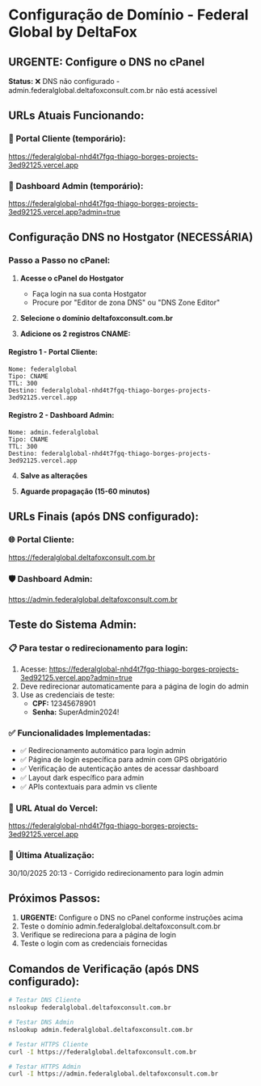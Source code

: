 # Configuração de Domínio - Federal Global by DeltaFox

## URGENTE: Configure o DNS no cPanel

**Status:** ❌ DNS não configurado - admin.federalglobal.deltafoxconsult.com.br não está acessível

## URLs Atuais Funcionando:

### 🔷 Portal Cliente (temporário):

https://federalglobal-nhd4t7fgq-thiago-borges-projects-3ed92125.vercel.app

### 🔶 Dashboard Admin (temporário):

https://federalglobal-nhd4t7fgq-thiago-borges-projects-3ed92125.vercel.app?admin=true

## Configuração DNS no Hostgator (NECESSÁRIA)

### Passo a Passo no cPanel:

1. **Acesse o cPanel do Hostgator**

   - Faça login na sua conta Hostgator
   - Procure por "Editor de zona DNS" ou "DNS Zone Editor"

2. **Selecione o domínio deltafoxconsult.com.br**

3. **Adicione os 2 registros CNAME:**

#### Registro 1 - Portal Cliente:

```
Nome: federalglobal
Tipo: CNAME
TTL: 300
Destino: federalglobal-nhd4t7fgq-thiago-borges-projects-3ed92125.vercel.app
```

#### Registro 2 - Dashboard Admin:

```
Nome: admin.federalglobal
Tipo: CNAME
TTL: 300
Destino: federalglobal-nhd4t7fgq-thiago-borges-projects-3ed92125.vercel.app
```

4. **Salve as alterações**

5. **Aguarde propagação (15-60 minutos)**

## URLs Finais (após DNS configurado):

### 🌐 Portal Cliente:

https://federalglobal.deltafoxconsult.com.br

### 🛡️ Dashboard Admin:

https://admin.federalglobal.deltafoxconsult.com.br

## Teste do Sistema Admin:

### 📋 Para testar o redirecionamento para login:

1. Acesse: https://federalglobal-nhd4t7fgq-thiago-borges-projects-3ed92125.vercel.app?admin=true
2. Deve redirecionar automaticamente para a página de login do admin
3. Use as credenciais de teste:
   - **CPF:** 12345678901
   - **Senha:** SuperAdmin2024!

### ✅ Funcionalidades Implementadas:

- ✅ Redirecionamento automático para login admin
- ✅ Página de login específica para admin com GPS obrigatório
- ✅ Verificação de autenticação antes de acessar dashboard
- ✅ Layout dark específico para admin
- ✅ APIs contextuais para admin vs cliente

### 🔄 URL Atual do Vercel:

https://federalglobal-nhd4t7fgq-thiago-borges-projects-3ed92125.vercel.app

### 📅 Última Atualização:

30/10/2025 20:13 - Corrigido redirecionamento para login admin

## Próximos Passos:

1. **URGENTE:** Configure o DNS no cPanel conforme instruções acima
2. Teste o domínio admin.federalglobal.deltafoxconsult.com.br
3. Verifique se redireciona para a página de login
4. Teste o login com as credenciais fornecidas

## Comandos de Verificação (após DNS configurado):

```bash
# Testar DNS Cliente
nslookup federalglobal.deltafoxconsult.com.br

# Testar DNS Admin
nslookup admin.federalglobal.deltafoxconsult.com.br

# Testar HTTPS Cliente
curl -I https://federalglobal.deltafoxconsult.com.br

# Testar HTTPS Admin
curl -I https://admin.federalglobal.deltafoxconsult.com.br
```
